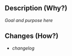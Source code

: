 <!--
Please mark your changes with an appropriate [Conventional Commits](https://www.conventionalcommits.org/) prefix
-->

## Description (Why?)
_Goal and purpose here_

## Changes (How?)
* _changelog_


